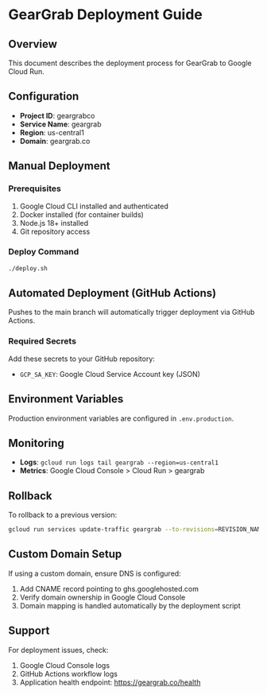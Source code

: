 # GearGrab Deployment Guide

## Overview
This document describes the deployment process for GearGrab to Google Cloud Run.

## Configuration
- **Project ID**: geargrabco
- **Service Name**: geargrab
- **Region**: us-central1
- **Domain**: geargrab.co

## Manual Deployment

### Prerequisites
1. Google Cloud CLI installed and authenticated
2. Docker installed (for container builds)
3. Node.js 18+ installed
4. Git repository access

### Deploy Command
```bash
./deploy.sh
```

## Automated Deployment (GitHub Actions)
Pushes to the main branch will automatically trigger deployment via GitHub Actions.

### Required Secrets
Add these secrets to your GitHub repository:
- `GCP_SA_KEY`: Google Cloud Service Account key (JSON)

## Environment Variables
Production environment variables are configured in `.env.production`.

## Monitoring
- **Logs**: `gcloud run logs tail geargrab --region=us-central1`
- **Metrics**: Google Cloud Console > Cloud Run > geargrab

## Rollback
To rollback to a previous version:
```bash
gcloud run services update-traffic geargrab --to-revisions=REVISION_NAME=100 --region=us-central1
```

## Custom Domain Setup
If using a custom domain, ensure DNS is configured:
1. Add CNAME record pointing to ghs.googlehosted.com
2. Verify domain ownership in Google Cloud Console
3. Domain mapping is handled automatically by the deployment script

## Support
For deployment issues, check:
1. Google Cloud Console logs
2. GitHub Actions workflow logs
3. Application health endpoint: https://geargrab.co/health
